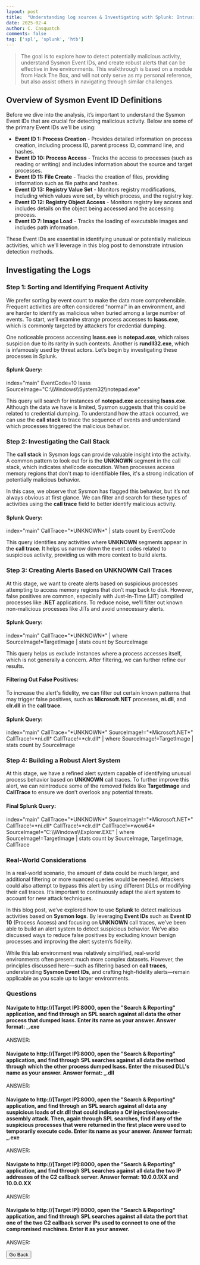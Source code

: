 ```yaml
---
layout: post
title:  "Understanding log sources & Investigating with Splunk: Intrusion detection with Splunk (Real world scenario)"
date: 2025-02-4
author: C. Casquatch
comments: false
tag: ['spl', 'splunk', 'htb']
---
```


> The goal is to explore how to detect potentially malicious activity, understand Sysmon Event IDs, and create robust alerts that can be effective in live environments. This walkthrough is based on a module from Hack The Box, and will not only serve as my personal reference, but also assist others in navigating through similar challenges.

Overview of Sysmon Event ID Definitions
---------------------------------------

Before we dive into the analysis, it’s important to understand the Sysmon Event IDs that are crucial for detecting malicious activity. Below are some of the primary Event IDs we’ll be using:

*   **Event ID 1: Process Creation** - Provides detailed information on process creation, including process ID, parent process ID, command line, and hashes.
*   **Event ID 10: Process Access** - Tracks the access to processes (such as reading or writing) and includes information about the source and target processes.
*   **Event ID 11: File Create** - Tracks the creation of files, providing information such as file paths and hashes.
*   **Event ID 13: Registry Value Set** - Monitors registry modifications, including which values were set, by which process, and the registry key.
*   **Event ID 12: Registry Object Access** - Monitors registry key access and includes details on the object being accessed and the accessing process.
*   **Event ID 7: Image Load** - Tracks the loading of executable images and includes path information.

These Event IDs are essential in identifying unusual or potentially malicious activities, which we'll leverage in this blog post to demonstrate intrusion detection methods.

Investigating the Logs
----------------------

### Step 1: Sorting and Identifying Frequent Activity

We prefer sorting by event count to make the data more comprehensible. Frequent activities are often considered "normal" in an environment, and are harder to identify as malicious when buried among a large number of events. To start, we’ll examine strange process accesses to **lsass.exe**, which is commonly targeted by attackers for credential dumping.

One noticeable process accessing **lsass.exe** is **notepad.exe**, which raises suspicion due to its rarity in such contexts. Another is **rundll32.exe**, which is infamously used by threat actors. Let’s begin by investigating these processes in Splunk.

#### Splunk Query:

index="main" EventCode=10 lsass SourceImage="C:\\\\Windows\\\\System32\\\\notepad.exe"
    

This query will search for instances of **notepad.exe** accessing **lsass.exe**. Although the data we have is limited, Sysmon suggests that this could be related to credential dumping. To understand how the attack occurred, we can use the **call stack** to trace the sequence of events and understand which processes triggered the malicious behavior.

### Step 2: Investigating the Call Stack

The **call stack** in Sysmon logs can provide valuable insight into the activity. A common pattern to look out for is the **UNKNOWN** segment in the call stack, which indicates shellcode execution. When processes access memory regions that don't map to identifiable files, it's a strong indication of potentially malicious behavior.

In this case, we observe that Sysmon has flagged this behavior, but it’s not always obvious at first glance. We can filter and search for these types of activities using the **call trace** field to better identify malicious activity.

#### Splunk Query:

index="main" CallTrace="\*UNKNOWN\*" | stats count by EventCode
    

This query identifies any activities where **UNKNOWN** segments appear in the **call trace**. It helps us narrow down the event codes related to suspicious activity, providing us with more context to build alerts.

### Step 3: Creating Alerts Based on UNKNOWN Call Traces

At this stage, we want to create alerts based on suspicious processes attempting to access memory regions that don’t map back to disk. However, false positives are common, especially with Just-In-Time (JIT) compiled processes like **.NET** applications. To reduce noise, we’ll filter out known non-malicious processes like JITs and avoid unnecessary alerts.

#### Splunk Query:

index="main" CallTrace="\*UNKNOWN\*" | where SourceImage!=TargetImage | stats count by SourceImage
    

This query helps us exclude instances where a process accesses itself, which is not generally a concern. After filtering, we can further refine our results.

#### Filtering Out False Positives:

To increase the alert's fidelity, we can filter out certain known patterns that may trigger false positives, such as **Microsoft.NET** processes, **ni.dll**, and **clr.dll** in the **call trace**.

#### Splunk Query:

index="main" CallTrace="\*UNKNOWN\*" SourceImage!="\*Microsoft.NET\*" CallTrace!=\*ni.dll\* CallTrace!=\*clr.dll\* | where SourceImage!=TargetImage | stats count by SourceImage
    

### Step 4: Building a Robust Alert System

At this stage, we have a refined alert system capable of identifying unusual process behavior based on **UNKNOWN** call traces. To further improve this alert, we can reintroduce some of the removed fields like **TargetImage** and **CallTrace** to ensure we don’t overlook any potential threats.

#### Final Splunk Query:

index="main" CallTrace="\*UNKNOWN\*" SourceImage!="\*Microsoft.NET\*" CallTrace!=\*ni.dll\* CallTrace!=\*clr.dll\* CallTrace!=\*wow64\* SourceImage!="C:\\\\Windows\\\\Explorer.EXE" | where SourceImage!=TargetImage | stats count by SourceImage, TargetImage, CallTrace
    

### Real-World Considerations

In a real-world scenario, the amount of data could be much larger, and additional filtering or more nuanced queries would be needed. Attackers could also attempt to bypass this alert by using different DLLs or modifying their call traces. It’s important to continuously adapt the alert system to account for new attack techniques.

In this blog post, we’ve explored how to use **Splunk** to detect malicious activities based on **Sysmon logs**. By leveraging **Event IDs** such as **Event ID 10** (Process Access) and focusing on **UNKNOWN** call traces, we’ve been able to build an alert system to detect suspicious behavior. We’ve also discussed ways to reduce false positives by excluding known benign processes and improving the alert system’s fidelity.

While this lab environment was relatively simplified, real-world environments often present much more complex datasets. However, the principles discussed here—such as filtering based on **call traces**, understanding **Sysmon Event IDs**, and crafting high-fidelity alerts—remain applicable as you scale up to larger environments.

### Questions

#### Navigate to http://[Target IP]:8000, open the "Search & Reporting" application, and find through an SPL search against all data the other process that dumped lsass. Enter its name as your answer. Answer format: _.exe
ANSWER:

#### Navigate to http://[Target IP]:8000, open the "Search & Reporting" application, and find through SPL searches against all data the method through which the other process dumped lsass. Enter the misused DLL's name as your answer. Answer format: _.dll
ANSWER:

#### Navigate to http://[Target IP]:8000, open the "Search & Reporting" application, and find through an SPL search against all data any suspicious loads of clr.dll that could indicate a C# injection/execute-assembly attack. Then, again through SPL searches, find if any of the suspicious processes that were returned in the first place were used to temporarily execute code. Enter its name as your answer. Answer format: _.exe
ANSWER:

#### Navigate to http://[Target IP]:8000, open the "Search & Reporting" application, and find through SPL searches against all data the two IP addresses of the C2 callback server. Answer format: 10.0.0.1XX and 10.0.0.XX
ANSWER:

#### Navigate to http://[Target IP]:8000, open the "Search & Reporting" application, and find through SPL searches against all data the port that one of the two C2 callback server IPs used to connect to one of the compromised machines. Enter it as your answer.
ANSWER:



<button onclick="history.back()">Go Back</button>
